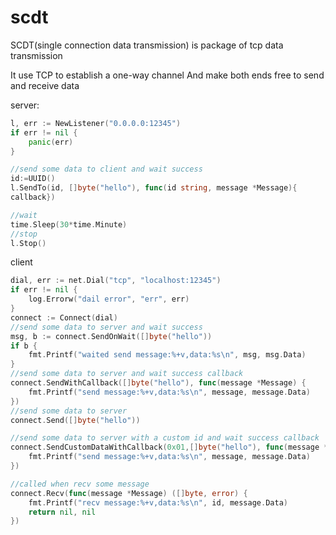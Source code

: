 # scdt

SCDT(single connection data transmission) is package of tcp data transmission

It use TCP to establish a one-way channel
And make both ends free to send and receive data

server:
```go
l, err := NewListener("0.0.0.0:12345")
if err != nil {
    panic(err)
}

//send some data to client and wait success
id:=UUID()
l.SendTo(id, []byte("hello"), func(id string, message *Message){
callback})

//wait
time.Sleep(30*time.Minute)
//stop
l.Stop()
```

client
```go
dial, err := net.Dial("tcp", "localhost:12345")
if err != nil {
    log.Errorw("dail error", "err", err)
}
connect := Connect(dial)
//send some data to server and wait success
msg, b := connect.SendOnWait([]byte("hello"))
if b {
    fmt.Printf("waited send message:%+v,data:%s\n", msg, msg.Data)
}
//send some data to server and wait success callback
connect.SendWithCallback([]byte("hello"), func(message *Message) {
    fmt.Printf("send message:%+v,data:%s\n", message, message.Data)
})
//send some data to server
connect.Send([]byte("hello"))

//send some data to server with a custom id and wait success callback
connect.SendCustomDataWithCallback(0x01,[]byte("hello"), func(message *Message) {
    fmt.Printf("send message:%+v,data:%s\n", message, message.Data)		
})

//called when recv some message
connect.Recv(func(message *Message) ([]byte, error) {
    fmt.Printf("recv message:%+v,data:%s\n", id, message.Data)
    return nil, nil
})
```